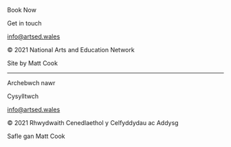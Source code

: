 Book Now

Get in touch

info@artsed.wales

© 2021 National Arts and Education Network

Site by Matt Cook

---

Archebwch nawr

Cysylltwch

info@artsed.wales

© 2021 Rhwydwaith Cenedlaethol y Celfyddydau ac Addysg

Safle gan Matt Cook
